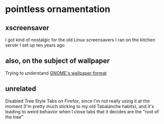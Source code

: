 # pointless ornamentation

## xscreensaver

I got kind of nostalgic for the old Linux screensavers I ran on the kitchen server I set up ten years ago

## also, on the subject of wallpaper

Trying to understand [GNOME's wallpaper format](sp2gx-gaf00-rj8h9-c68as-5sjw4)

## unrelated

Disabled Tree Style Tabs on Firefox, since I'm not really using it at the moment (I'm pretty much sticking to my old Tabalanche habits), and it's leading to weird behavior when I close tabs that it decides are the "root of the tree"
